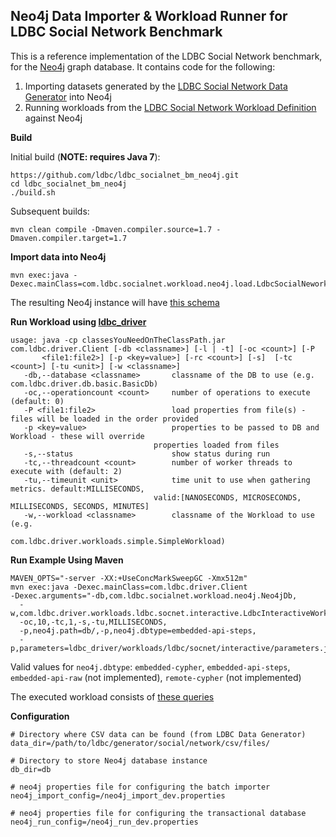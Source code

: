 Neo4j Data Importer & Workload Runner for LDBC Social Network Benchmark
---------------------

This is a reference implementation of the LDBC Social Network benchmark, for the [Neo4j](http://www.neo4j.org/) graph database.
It contains code for the following:

1. Importing datasets generated by the [LDBC Social Network Data Generator](https://github.com/ldbc/ldbc_socialnet_bm/tree/master/ldbc_socialnet_dbgen) into Neo4j
2. Running workloads from the [LDBC Social Network Workload Definition](https://github.com/ldbc/ldbc_socialnet_bm/tree/master/ldbc_socialnet_qgen) against Neo4j

**Build**

Initial build (**NOTE: requires Java 7**):

	https://github.com/ldbc/ldbc_socialnet_bm_neo4j.git
	cd ldbc_socialnet_bm_neo4j
	./build.sh

Subsequent builds:

	mvn clean compile -Dmaven.compiler.source=1.7 -Dmaven.compiler.target=1.7

**Import data into Neo4j**

	mvn exec:java -Dexec.mainClass=com.ldbc.socialnet.workload.neo4j.load.LdbcSocialNeworkNeo4jImporter
	
The resulting Neo4j instance will have [this schema](https://github.com/ldbc/ldbc_socialnet_bm_neo4j/wiki/Schema)

**Run Workload using [ldbc_driver](https://github.com/alexaverbuch/ldbc_driver)**

	usage: java -cp classesYouNeedOnTheClassPath.jar com.ldbc.driver.Client [-db <classname>] [-l | -t] [-oc <count>] [-P
	       <file1:file2>] [-p <key=value>] [-rc <count>] [-s]  [-tc <count>] [-tu <unit>] [-w <classname>]
	   -db,--database <classname>       classname of the DB to use (e.g. com.ldbc.driver.db.basic.BasicDb)
	   -oc,--operationcount <count>     number of operations to execute (default: 0)
	   -P <file1:file2>                 load properties from file(s) - files will be loaded in the order provided
	   -p <key=value>                   properties to be passed to DB and Workload - these will override
		                            properties loaded from files
	   -s,--status                      show status during run
	   -tc,--threadcount <count>        number of worker threads to execute with (default: 2)
	   -tu,--timeunit <unit>            time unit to use when gathering metrics. default:MILLISECONDS,
		                            valid:[NANOSECONDS, MICROSECONDS, MILLISECONDS, SECONDS, MINUTES]
	   -w,--workload <classname>        classname of the Workload to use (e.g.
		                            com.ldbc.driver.workloads.simple.SimpleWorkload)

**Run Example Using Maven**

	MAVEN_OPTS="-server -XX:+UseConcMarkSweepGC -Xmx512m" 
	mvn exec:java -Dexec.mainClass=com.ldbc.driver.Client
	-Dexec.arguments="-db,com.ldbc.socialnet.workload.neo4j.Neo4jDb,
	  -w,com.ldbc.driver.workloads.ldbc.socnet.interactive.LdbcInteractiveWorkload,
	  -oc,10,-tc,1,-s,-tu,MILLISECONDS,
	  -p,neo4j.path=db/,-p,neo4j.dbtype=embedded-api-steps,
	  -p,parameters=ldbc_driver/workloads/ldbc/socnet/interactive/parameters.json"

Valid values for `neo4j.dbtype`: `embedded-cypher`, `embedded-api-steps`, `embedded-api-raw` (not implemented), `remote-cypher` (not implemented)
	
The executed workload consists of [these queries](https://github.com/ldbc/ldbc_socialnet_bm_neo4j/wiki/Queries)

**Configuration**

	# Directory where CSV data can be found (from LDBC Data Generator)
	data_dir=/path/to/ldbc/generator/social/network/csv/files/

	# Directory to store Neo4j database instance
	db_dir=db

	# neo4j properties file for configuring the batch importer
	neo4j_import_config=/neo4j_import_dev.properties

	# neo4j properties file for configuring the transactional database
	neo4j_run_config=/neo4j_run_dev.properties